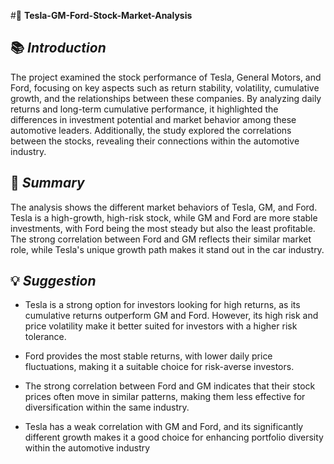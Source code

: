 #📂 **Tesla-GM-Ford-Stock-Market-Analysis**


## 📚 *Introduction*
The project examined the stock performance of Tesla, General Motors, and Ford, focusing on key aspects such as return stability, volatility, cumulative growth, and the relationships between these companies. By analyzing daily returns and long-term cumulative performance, it highlighted the differences in investment potential and market behavior among these automotive leaders. Additionally, the study explored the correlations between the stocks, revealing their connections within the automotive industry.

## 📝 *Summary* 
The analysis shows the different market behaviors of Tesla, GM, and Ford. Tesla is a high-growth, high-risk stock, while GM and Ford are more stable investments, with Ford being the most steady but also the least profitable. The strong correlation between Ford and GM reflects their similar market role, while Tesla's unique growth path makes it stand out in the car industry.

## 💡 *Suggestion*
* Tesla is a strong option for investors looking for high returns, as its cumulative returns outperform GM and Ford. However, its high risk and price volatility make it better suited for investors with a higher risk tolerance.

* Ford provides the most stable returns, with lower daily price fluctuations, making it a suitable choice for risk-averse investors.

* The strong correlation between Ford and GM indicates that their stock prices often move in similar patterns, making them less effective for diversification within the same industry.

* Tesla has a weak correlation with GM and Ford, and its significantly different growth makes it a good choice for enhancing portfolio diversity within the automotive industry
